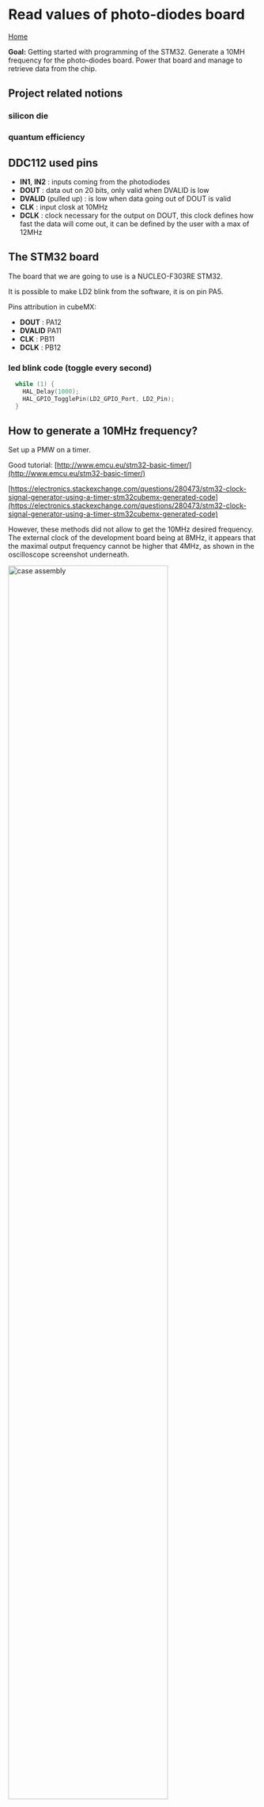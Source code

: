 # Read values of photo-diodes board

[Home](../../README.md)

**Goal:** Getting started with programming of the STM32. Generate a 10MH frequency for the photo-diodes board. Power that board and manage to retrieve data from the chip.

## Project related notions

### silicon die

### quantum efficiency

## DDC112 used pins

- **IN1**, **IN2** : inputs coming from the photodiodes
- **DOUT** : data out on 20 bits, only valid when DVALID is low
- **DVALID** (pulled up) : is low when data going out of DOUT is valid
- **CLK** : input closk at 10MHz
- **DCLK** : clock necessary for the output on DOUT, this clock defines how fast the data will come out, it can be defined by the user with a max of 12MHz

## The STM32 board

The board that we are going to use is a NUCLEO-F303RE STM32.

It is possible to make LD2 blink from the software, it is on pin PA5.

Pins attribution in cubeMX:

- **DOUT** : PA12
- **DVALID** PA11
- **CLK** : PB11
- **DCLK** : PB12

### led blink code (toggle every second)

```c
  while (1) {
    HAL_Delay(1000);
    HAL_GPIO_TogglePin(LD2_GPIO_Port, LD2_Pin);
  }
```

## How to generate a 10MHz frequency?

Set up a PMW on a timer.

Good tutorial: [http://www.emcu.eu/stm32-basic-timer/](http://www.emcu.eu/stm32-basic-timer/)

[https://electronics.stackexchange.com/questions/280473/stm32-clock-signal-generator-using-a-timer-stm32cubemx-generated-code](https://electronics.stackexchange.com/questions/280473/stm32-clock-signal-generator-using-a-timer-stm32cubemx-generated-code)

However, these methods did not allow to get the 10MHz desired frequency. The external clock of the development board being at 8MHz, it appears that the maximal output frequency cannot be higher that 4MHz, as shown in the oscilloscope screenshot underneath.

<img src="./maxFreqDevBoard.png" alt="case assembly" width="80%" class="center">

## Datasheets

ADC chip datasheet (used for direct photosensor digitalization): [DDC112](./ddc112.pdf)

Photodiode datasheet: [BPW21R](bpw21r.pdf)

STM32F303RE datasheet (microcontroller): [nucleo-stm32f303re-UM.pdf](./nucleo-stm32f303re-UM.pdf)

## Links

The chip converting photo-diodes output to value on 20 bits : [https://www.ti.com/product/DDC112](https://www.ti.com/product/DDC112)

To see (check if solar panels are broken) : [https://www.youtube.com/watch?v=TGUteH93xNo](https://www.youtube.com/watch?v=TGUteH93xNo)
